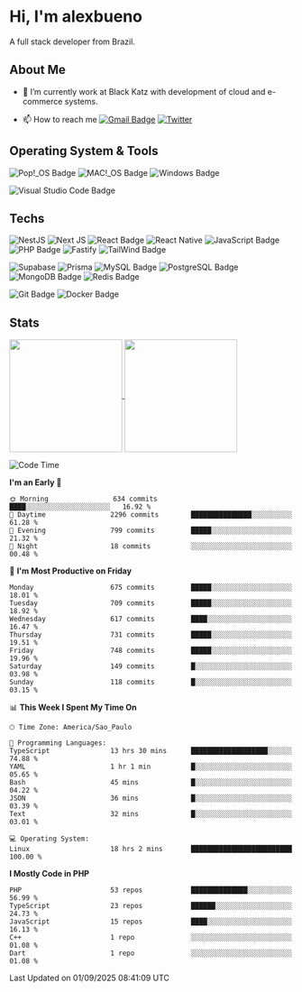 # Hi, I'm alexbueno

A full stack developer from Brazil.

## About Me

- 🌱 I’m currently work at Black Katz with development of cloud and e-commerce systems.

- 📫 How to reach me [![Gmail Badge](https://img.shields.io/badge/-gmail-c14438?style=for-the-badge&logo=Gmail&logoColor=ffffff)](mailto:alexsandrofbueno@gmail.com) [![Twitter](https://img.shields.io/badge/twitter-1DA1F2.svg?style=for-the-badge&logo=twitter&logoColor=ffffff)](https://x.com/Alex_Bueno_7)

## Operating System & Tools

![Pop!_OS Badge](https://img.shields.io/badge/Pop!__OS-48B9C7?logo=popos&logoColor=fff&style=flat)
![MAC!_OS Badge](https://img.shields.io/badge/macOS-000000?style=flat&logo=apple&logoColor=white)
![Windows Badge](https://img.shields.io/badge/Windows-0078D6?logo=windows&logoColor=fff&style=flat)

![Visual Studio Code Badge](https://img.shields.io/badge/Visual%20Studio%20Code-007ACC?logo=visualstudiocode&logoColor=fff&style=flat)

## Techs

![NestJS](https://img.shields.io/badge/nestjs-%23E0234E.svg?style=flat&logo=nestjs&logoColor=white)
![Next JS](https://img.shields.io/badge/Next-black?style=flat&logo=next.js&logoColor=white)
![React Badge](https://img.shields.io/badge/React-61DAFB?logo=react&logoColor=000&style=flat)
![React Native](https://img.shields.io/badge/react_native-%2320232a.svg?style=flat&logo=react&logoColor=%2361DAFB)
![JavaScript Badge](https://img.shields.io/badge/JavaScript-F7DF1E?logo=javascript&logoColor=000&style=flat)
![PHP Badge](https://img.shields.io/badge/PHP-777BB4?logo=php&logoColor=fff&style=flat)
![Fastify](https://img.shields.io/badge/fastify-%23000000.svg?style=flat&logo=fastify&logoColor=white)
![TailWind Badge](https://img.shields.io/badge/Tailwind_CSS-06B6D4?style=flat&logo=tailwind-css&logoColor=white)

![Supabase](https://img.shields.io/badge/Supabase-3ECF8E?style=flat&logo=supabase&logoColor=white)
![Prisma](https://img.shields.io/badge/Prisma-3982CE?style=flat&logo=Prisma&logoColor=white)
![MySQL Badge](https://img.shields.io/badge/MySQL-4479A1?logo=mysql&logoColor=fff&style=flat)
![PostgreSQL Badge](https://img.shields.io/badge/PostgreSQL-4169E1?logo=postgresql&logoColor=fff&style=flat)
![MongoDB Badge](https://img.shields.io/badge/MongoDB-47A248?logo=mongodb&logoColor=fff&style=flat)
![Redis Badge](https://img.shields.io/badge/Redis-DC382D?logo=redis&logoColor=fff&style=flat)

![Git Badge](https://img.shields.io/badge/Git-F05032?logo=git&logoColor=fff&style=flat)
![Docker Badge](https://img.shields.io/badge/Docker-2496ED?logo=docker&logoColor=fff&style=flat)


## Stats

<a href="https://github.com/anuraghazra/github-readme-stats">
  <img height=200 align="center" src="https://github-readme-stats.vercel.app/api?username=alexbueno7&theme=dark" />
</a>
<a href="https://github.com/anuraghazra/convoychat">
  <img height=200 align="center" src="https://github-readme-stats.vercel.app/api/top-langs?username=alexbueno7&layout=compact&langs_count=8&card_width=320&theme=dark" />
</a>

<!--START_SECTION:waka-->
![Code Time](http://img.shields.io/badge/Code%20Time-1%2C851%20hrs%2054%20mins-blue)

**I'm an Early 🐤** 

```text
🌞 Morning                634 commits         ████░░░░░░░░░░░░░░░░░░░░░   16.92 % 
🌆 Daytime                2296 commits        ███████████████░░░░░░░░░░   61.28 % 
🌃 Evening                799 commits         █████░░░░░░░░░░░░░░░░░░░░   21.32 % 
🌙 Night                  18 commits          ░░░░░░░░░░░░░░░░░░░░░░░░░   00.48 % 
```
📅 **I'm Most Productive on Friday** 

```text
Monday                   675 commits         █████░░░░░░░░░░░░░░░░░░░░   18.01 % 
Tuesday                  709 commits         █████░░░░░░░░░░░░░░░░░░░░   18.92 % 
Wednesday                617 commits         ████░░░░░░░░░░░░░░░░░░░░░   16.47 % 
Thursday                 731 commits         █████░░░░░░░░░░░░░░░░░░░░   19.51 % 
Friday                   748 commits         █████░░░░░░░░░░░░░░░░░░░░   19.96 % 
Saturday                 149 commits         █░░░░░░░░░░░░░░░░░░░░░░░░   03.98 % 
Sunday                   118 commits         █░░░░░░░░░░░░░░░░░░░░░░░░   03.15 % 
```


📊 **This Week I Spent My Time On** 

```text
🕑︎ Time Zone: America/Sao_Paulo

💬 Programming Languages: 
TypeScript               13 hrs 30 mins      ███████████████████░░░░░░   74.88 % 
YAML                     1 hr 1 min          █░░░░░░░░░░░░░░░░░░░░░░░░   05.65 % 
Bash                     45 mins             █░░░░░░░░░░░░░░░░░░░░░░░░   04.22 % 
JSON                     36 mins             █░░░░░░░░░░░░░░░░░░░░░░░░   03.39 % 
Text                     32 mins             █░░░░░░░░░░░░░░░░░░░░░░░░   03.01 % 

💻 Operating System: 
Linux                    18 hrs 2 mins       █████████████████████████   100.00 % 
```

**I Mostly Code in PHP** 

```text
PHP                      53 repos            ██████████████░░░░░░░░░░░   56.99 % 
TypeScript               23 repos            ██████░░░░░░░░░░░░░░░░░░░   24.73 % 
JavaScript               15 repos            ████░░░░░░░░░░░░░░░░░░░░░   16.13 % 
C++                      1 repo              ░░░░░░░░░░░░░░░░░░░░░░░░░   01.08 % 
Dart                     1 repo              ░░░░░░░░░░░░░░░░░░░░░░░░░   01.08 % 
```




 Last Updated on 01/09/2025 08:41:09 UTC
<!--END_SECTION:waka-->
